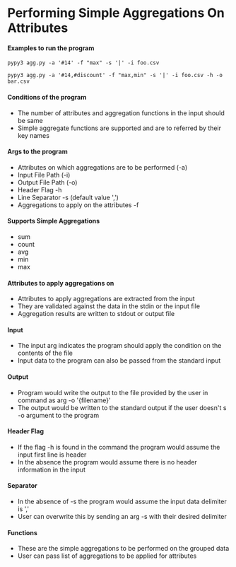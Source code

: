# Performing Simple Aggregations On Attributes

#### Examples to run the program

`pypy3 agg.py -a '#14' -f "max" -s '|' -i foo.csv`

`pypy3 agg.py -a '#14,#discount' -f "max,min" -s '|' -i foo.csv -h -o bar.csv`


#### Conditions of the program
   * The number of attributes and aggregation functions in the input should be same
   * Simple aggregate functions are supported and are to referred by their key names

#### Args to the program
   * Attributes on which aggregations are to be performed (-a)
   * Input File Path (-i)
   * Output File Path (-o)
   * Header Flag -h 
   * Line Separator -s (default value ',')
   * Aggregations to apply on the attributes -f
   
#### Supports Simple Aggregations 
   * sum
   * count
   * avg
   * min
   * max

#### Attributes to apply aggregations on
   * Attributes to apply aggregations are extracted from the input
   * They are validated against the data in the stdin or the input file
   * Aggregation results are written to stdout or output file

#### Input 
   * The input arg indicates the program should apply the condition on the contents of the file
   * Input data to the program can also be passed from the standard input

#### Output
   * Program would write the output to the file provided by the user in command as arg -o '{filename}'
   * The output would be written to the standard output if the user doesn't s -o argument to the program

#### Header Flag
   * If the flag -h is found in the command the program would assume the input first line is header
   * In the absence the program would assume there is no header information in the input

#### Separator
   * In the absence of -s the program would assume the input data delimiter is ','
   * User can overwrite this by sending an arg -s with their desired delimiter

#### Functions
   * These are the simple aggregations to be performed on the grouped data
   * User can pass list of aggregations to be applied for attributes
